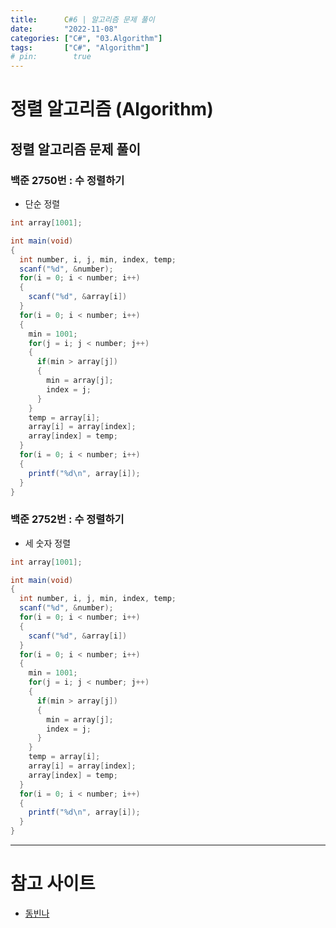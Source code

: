 ```yaml
---
title:      C#6 | 알고리즘 문제 풀이
date:       "2022-11-08"
categories: ["C#", "03.Algorithm"]
tags:       ["C#", "Algorithm"]
# pin:        true
---
```


# 정렬 알고리즘 (Algorithm)

## 정렬 알고리즘 문제 풀이

### 백준 2750번 : 수 정렬하기
- 단순 정렬

```c#
int array[1001];

int main(void)
{
  int number, i, j, min, index, temp;
  scanf("%d", &number);
  for(i = 0; i < number; i++)
  {
    scanf("%d", &array[i])
  }
  for(i = 0; i < number; i++)
  {
    min = 1001;
    for(j = i; j < number; j++)
    {
      if(min > array[j])
      {
        min = array[j];
        index = j;
      }
    }
    temp = array[i];
    array[i] = array[index];
    array[index] = temp;
  }
  for(i = 0; i < number; i++)
  {
    printf("%d\n", array[i]);
  }
}
```

### 백준 2752번 : 수 정렬하기
- 세 숫자 정렬

```c#
int array[1001];

int main(void)
{
  int number, i, j, min, index, temp;
  scanf("%d", &number);
  for(i = 0; i < number; i++)
  {
    scanf("%d", &array[i])
  }
  for(i = 0; i < number; i++)
  {
    min = 1001;
    for(j = i; j < number; j++)
    {
      if(min > array[j])
      {
        min = array[j];
        index = j;
      }
    }
    temp = array[i];
    array[i] = array[index];
    array[index] = temp;
  }
  for(i = 0; i < number; i++)
  {
    printf("%d\n", array[i]);
  }
}
```
---

# 참고 사이트
- [동빈나](https://www.youtube.com/watch?v=O-O-90zX-U4&list=PLRx0vPvlEmdDHxCvAQS1_6XV4deOwfVrz&index=7)